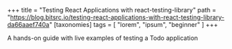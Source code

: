 +++
title = "Testing React Applications with react-testing-library"
path = "https://blog.bitsrc.io/testing-react-applications-with-react-testing-library-da66aaef740a"
[taxonomies]
tags = [ "lorem", "ipsum", "beginner" ]
+++

A hands-on guide with live examples of testing a Todo application
